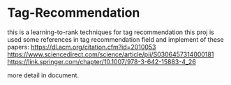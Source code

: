 # Tag-Recommendation
this is a learning-to-rank techniques for tag recommendation 
this proj is used some references in tag recommendation field and implement of these papers:
https://dl.acm.org/citation.cfm?id=2010053<br />
https://www.sciencedirect.com/science/article/pii/S0306457314000181<br />
https://link.springer.com/chapter/10.1007/978-3-642-15883-4_26<br />

more detail in document.
